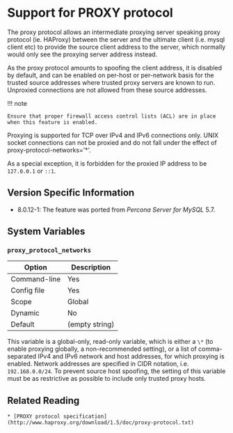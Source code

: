 # Support for PROXY protocol

The proxy protocol allows an intermediate proxying server speaking proxy protocol (ie. HAProxy) between the server and the ultimate client (i.e. mysql client etc) to provide the source client address to the server, which normally would only see the proxying server address instead.

As the proxy protocol amounts to spoofing the client address, it is disabled by default, and can be enabled on per-host or per-network basis for the trusted source addresses where trusted proxy servers are known to run. Unproxied connections are not allowed from these source addresses.

!!! note

    Ensure that proper firewall access control lists (ACL) are in place when this feature is enabled.

Proxying is supported for TCP over IPv4 and IPv6 connections only. UNIX socket connections can not be proxied and do not fall under the effect of proxy-protocol-networks=’\*’.

As a special exception, it is forbidden for the proxied IP address to be `127.0.0.1` or `::1`.

## Version Specific Information

* 8.0.12-1: The feature was ported from *Percona Server for MySQL* 5.7.

## System Variables

### `proxy_protocol_networks`

| Option       | Description    |
|--------------|----------------|
| Command-line | Yes            |
| Config file  | Yes            |
| Scope        | Global         |
| Dynamic      | No             |
| Default      | (empty string) |

This variable is a global-only, read-only variable, which is either a `\*` (to enable proxying globally, a non-recommended setting), or a list of comma-separated IPv4 and IPv6 network and host addresses, for which proxying is enabled. Network addresses are specified in CIDR notation, i.e. `192.168.0.0/24`. To prevent source host spoofing, the setting of this variable must be as restrictive as possible to include only trusted proxy hosts.

## Related Reading

    * [PROXY protocol specification](http://www.haproxy.org/download/1.5/doc/proxy-protocol.txt)
